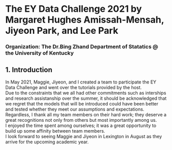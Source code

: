 # The EY Data Challenge 2021 by Margaret Hughes Amissah-Mensah, Jiyeon Park, and Lee Park
### **Organization: The Dr.Bing Zhand Department of Statatics @ the University of Kentucky**


## **1. Introduction**
In May 2021, Maggie, Jiyeon, and I created a team to participate the EY Data Challenge and went over the tutorials provided by the host.   
Due to the constraints that we all had other commitments such as interships and research assistanship over the summer, it should be acknowledged that we 
regret that the models that will be introduced could have been better and tested whether they meet our assumptions and expectations.   
Regardless, I thank all my team members on their hard work; they deserve a great recognitions not only from others but most importantly among us.   
I enjoyed the time spent among ourselves; it was a great opportunity to build up some affinity between team members.   
I look forward to seeing Maggie and Jiyeon in Lexington in August as they arrive for the upcoming academic year.
